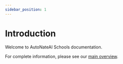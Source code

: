 ```yaml
---
sidebar_position: 1
---
```


# Introduction

Welcome to AutoNateAI Schools documentation.

For complete information, please see our [main overview](./index.md).
